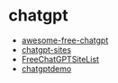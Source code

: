 # chatgpt

- [awesome-free-chatgpt](https://github.com/LiLittleCat/awesome-free-chatgpt)
- [chatgpt-sites](https://github.com/lzwme/chatgpt-sites)
- [FreeChatGPTSiteList](https://github.com/xxxily/hello-ai/blob/main/home/FreeChatGPTSiteList.md)
- [chatgptdemo](https://chatgptdemo.net/)
